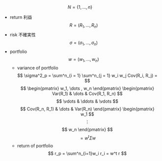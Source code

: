 $$
N = \{1, ..., n\}
$$
- return 利益
    $$
    R = (R_1, ..., R_n)
    $$
- risk 不確実性
    $$
    \sigma = (\sigma_1, ..., \sigma_n)
    $$
- portfolio
    $$
    w = (w_1, ..., w_n)
    $$
    - variance of portfolio
        $$
        \sigma^2_p = \sum^n_{i = 1} \sum^n_{j = 1} w_i w_j Cov(R_i, R_j) = $$ 
 $$ 
        \begin{pmatrix}
        w_1, \dots , w_n
        \end{pmatrix}
        \begin{pmatrix} 
          Var(R_1) & \dots  & Cov(R_1, R_n) $$ 
 $$
          \vdots & \ddots & \vdots $$ 
 $$
          Cov(R_n, R_1) & \dots  & Var(R_n)
        \end{pmatrix} 
        \begin{pmatrix}
        w_1 $$ 
 $$ \vdots $$ 
 $$ w_n
        \end{pmatrix}
        $$ 
 $$
        = w^t \Sigma w 
        $$
    - return of portfolio
        $$
        r_p = \sum^n_{i=1}w_i r_i = w^t r
        $$